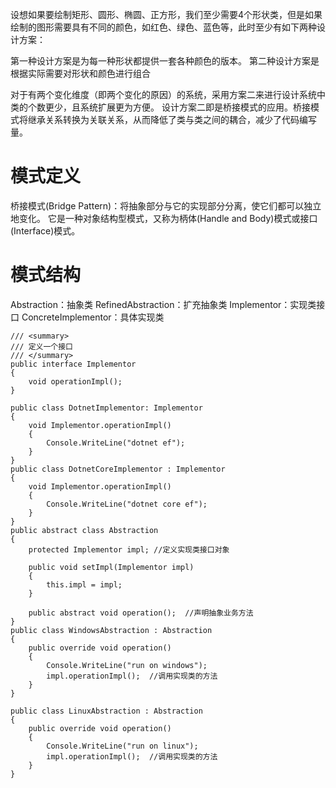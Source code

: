 设想如果要绘制矩形、圆形、椭圆、正方形，我们至少需要4个形状类，但是如果绘制的图形需要具有不同的颜色，如红色、绿色、蓝色等，此时至少有如下两种设计方案：

第一种设计方案是为每一种形状都提供一套各种颜色的版本。
第二种设计方案是根据实际需要对形状和颜色进行组合

对于有两个变化维度（即两个变化的原因）的系统，采用方案二来进行设计系统中类的个数更少，且系统扩展更为方便。
设计方案二即是桥接模式的应用。桥接模式将继承关系转换为关联关系，从而降低了类与类之间的耦合，减少了代码编写量。

#  模式定义
桥接模式(Bridge Pattern)：将抽象部分与它的实现部分分离，使它们都可以独立地变化。
它是一种对象结构型模式，又称为柄体(Handle and Body)模式或接口(Interface)模式。

# 模式结构
Abstraction：抽象类
RefinedAbstraction：扩充抽象类
Implementor：实现类接口
ConcreteImplementor：具体实现类



    /// <summary>
    /// 定义一个接口
    /// </summary>
    public interface Implementor
    {
        void operationImpl();
    }

    public class DotnetImplementor: Implementor
    {
        void Implementor.operationImpl()
        {
            Console.WriteLine("dotnet ef");
        }
    }
    public class DotnetCoreImplementor : Implementor
    {
        void Implementor.operationImpl()
        {
            Console.WriteLine("dotnet core ef");
        }
    }
    public abstract class Abstraction
    {
        protected Implementor impl; //定义实现类接口对象  

        public void setImpl(Implementor impl)
        {
            this.impl = impl;
        }

        public abstract void operation();  //声明抽象业务方法  
    }
    public class WindowsAbstraction : Abstraction
    {
        public override void operation()
        {
            Console.WriteLine("run on windows");
            impl.operationImpl();  //调用实现类的方法  
        }
    }

    public class LinuxAbstraction : Abstraction
    {
        public override void operation()
        {
            Console.WriteLine("run on linux");
            impl.operationImpl();  //调用实现类的方法  
        }
    }